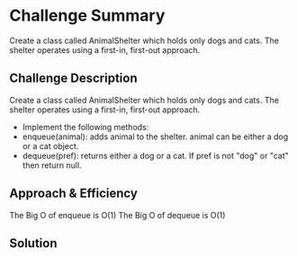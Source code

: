 # Challenge Summary
<!-- Short summary or background information -->
Create a class called AnimalShelter which holds only dogs and cats. The shelter operates using a first-in, first-out approach.

## Challenge Description
<!-- Description of the challenge -->
Create a class called AnimalShelter which holds only dogs and cats. The shelter operates using a first-in, first-out approach.
- Implement the following methods:
- enqueue(animal): adds animal to the shelter. animal can be either a dog or a cat object.
- dequeue(pref): returns either a dog or a cat. If pref is not "dog" or "cat" then return null.

## Approach & Efficiency
<!-- What approach did you take? Why? What is the Big O space/time for this approach? -->
The Big O of enqueue is O(1)
The Big O of dequeue is O(1)

## Solution
<!-- Embedded whiteboard image -->
